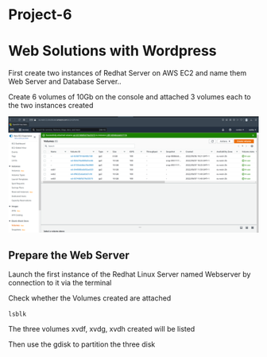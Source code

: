 # Project-6

# Web Solutions with Wordpress

First create two instances of Redhat Server on AWS EC2 and name them Web Server and Database Server..

Create 6 volumes of 10Gb on the console and attached 3 volumes each to the two instances created

![Volume Creation](./Images/volume-attached.png)


## Prepare the Web Server

Launch the first instance of the Redhat Linux Server named Webserver by connection to it via the terminal

Check whether the Volumes created are attached

`lsblk`

The three volumes xvdf, xvdg, xvdh created will be listed

Then use the gdisk to partition the three disk

